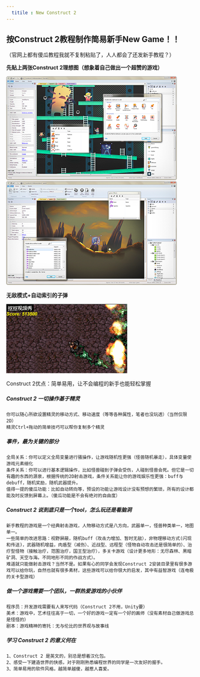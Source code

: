 ```yaml
---
  titile : New Construct 2
---
```


## 按Construct 2教程制作简易新手New Game！！

（官网上都有傻瓜教程我就不复制粘贴了，人人都会了还发新手教程？）

**先贴上两张Construct 2理想图（想象着自己做出一个超赞的游戏）**

![](https://raw.githubusercontent.com/zhangzhanbang/homework/gh-pages/images/construct%202.png)
![](https://raw.githubusercontent.com/zhangzhanbang/homework/gh-pages/images/cs2-01.png)

**无敌模式+自动索引的子弹**

![](https://raw.githubusercontent.com/zhangzhanbang/homework/gh-pages/images/aaa.gif)

Construct 2优点：简单易用，让不会编程的新手也能轻松掌握

##### Construct 2 一切操作基于精灵

	你可以随心所欲设置精灵的移动方式、移动速度（等等各种属性，笔者也没玩透）（当然仅限2D）
	精灵Ctrl+拖动的简单技巧可以帮你复制多个精灵

##### 事件，最为关键的部分

	全局关系：你可以定义全局变量进行骚操作，让游戏随机性更强（怪兽随机暴走），具体变量使游戏元素细化
	条件关系：你可以进行基本逻辑操作，比如怪兽碰到子弹会受伤，人碰到怪兽会死。但它是一切有趣的东西的源泉，根据传统的2D射击游戏，条件关系能让你的游戏娱乐性更强：buff与debuff，随机奖励，随机武器提升。
	值得一提的傻瓜功能：比如自动转向等，预设的功能让游戏设计没有预想的繁琐，所有的设计都能及时反馈到屏幕上。（傻瓜功能是不会有绝对的自由度）

##### Construct 2 说到底只是一个tool，怎么玩还是看脑洞

	新手教程的游戏是一个经典射击游戏，人物移动方式是八方向，武器单一，怪兽种类单一，地图单一。
	一些简单的改进思路：视野屏蔽，随机buff（攻击力增加、暂时无敌），非物理移动方式(闪现和传送)，武器随机增益，肉盾型（减伤）、近战型、远程型（怪物自动攻击还是很简单的）、治疗型怪物（接触治疗，范围治疗，国王型治疗），多关卡游戏（设计更多地形：无尽森林、黑暗矿洞、天空与海。不同地形不同的作战方式）。
	难道就只能做射击游戏？当然不是。如果有心的同学会发现Construct 2安装目录里有很多游戏可以给你玩，自然也就有很多素材，这些游戏可以给你很大的启发，其中有益智游戏（连电极的关卡型游戏）

##### 做一个游戏需要一个团队，一群热爱游戏的小伙伴
	程序员：开发游戏需要有人来写代码（Construct 2不用，Unity要）
	美术：游戏中，艺术往往高于一切，一个好的游戏一定有一个好的画师（没有素材自己做游戏总是怪怪的）
	剧本：游戏精神的寄托：无与伦比的世界观与故事线

##### 学习 Construct 2 的意义何在
	1、Construct 2 是英文的，别总是想着汉化包。
	2、感受一下建造世界的快感，对于刚刚熟悉编程世界的同学是一次友好的握手。
	3、简单易用的软件风格，越简单越傻，越惹人喜爱。
